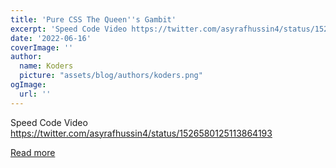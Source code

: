 ```yaml
---
title: 'Pure CSS The Queen''s Gambit'
excerpt: 'Speed Code Video https://twitter.com/asyrafhussin4/status/1526580125113864193'
date: '2022-06-16'
coverImage: ''
author:
  name: Koders
  picture: "assets/blog/authors/koders.png"
ogImage:
  url: ''
---
```


Speed Code Video https://twitter.com/asyrafhussin4/status/1526580125113864193

[Read more](https://dev.to/asyrafhussin4/pure-css-the-queens-gambit-f0i)
